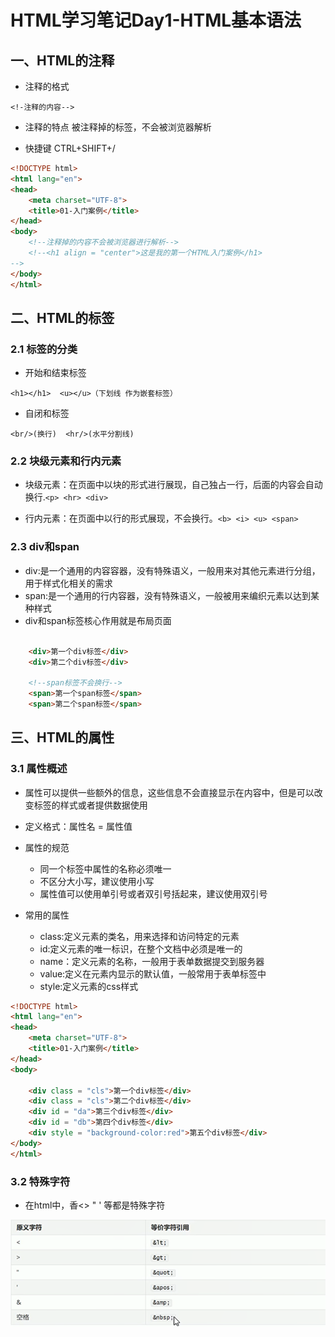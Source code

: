 # HTML学习笔记Day1-HTML基本语法

## 一、HTML的注释

* 注释的格式
```
<!-注释的内容-->
```

* 注释的特点
被注释掉的标签，不会被浏览器解析

* 快捷键
  CTRL+SHIFT+/

```html
<!DOCTYPE html>
<html lang="en">
<head>
    <meta charset="UTF-8">
    <title>01-入门案例</title>
</head>
<body>
    <!--注释掉的内容不会被浏览器进行解析-->
    <!--<h1 align = "center">这是我的第一个HTML入门案例</h1>
-->
</body>
</html>

```

## 二、HTML的标签

### 2.1 标签的分类

* 开始和结束标签 
```
<h1></h1>  <u></u>（下划线 作为嵌套标签）
```
* 自闭和标签  

```
<br/>(换行)  <hr/>(水平分割线)
```

### 2.2 块级元素和行内元素

* 块级元素：在页面中以块的形式进行展现，自己独占一行，后面的内容会自动换行.```<p> <hr> <div>```

* 行内元素：在页面中以行的形式展现，不会换行。```<b> <i> <u> <span>```

### 2.3 div和span

* div:是一个通用的内容容器，没有特殊语义，一般用来对其他元素进行分组，用于样式化相关的需求
* span:是一个通用的行内容器，没有特殊语义，一般被用来编织元素以达到某种样式
* div和span标签核心作用就是布局页面

```html

    <div>第一个div标签</div>
    <div>第二个div标签</div>

    <!--span标签不会换行-->
    <span>第一个span标签</span>
    <span>第二个span标签</span>

```

## 三、HTML的属性

### 3.1 属性概述

* 属性可以提供一些额外的信息，这些信息不会直接显示在内容中，但是可以改变标签的样式或者提供数据使用
* 定义格式：属性名 = 属性值
* 属性的规范
  * 同一个标签中属性的名称必须唯一
  * 不区分大小写，建议使用小写
  * 属性值可以使用单引号或者双引号括起来，建议使用双引号

* 常用的属性
  * class:定义元素的类名，用来选择和访问特定的元素
  * id:定义元素的唯一标识，在整个文档中必须是唯一的
  * name：定义元素的名称，一般用于表单数据提交到服务器
  * value:定义在元素内显示的默认值，一般常用于表单标签中
  * style:定义元素的css样式

```html
<!DOCTYPE html>
<html lang="en">
<head>
    <meta charset="UTF-8">
    <title>01-入门案例</title>
</head>
<body>

    <div class = "cls">第一个div标签</div>
    <div class = "cls">第二个div标签</div>
    <div id = "da">第三个div标签</div>
    <div id = "db">第四个div标签</div>
    <div style = "background-color:red">第五个div标签</div>
</body>
</html>
```

### 3.2 特殊字符

* 在html中，香<> " ' 等都是特殊字符

![图 1](../../images/8ba713f1ef663243bfbdefe82de12f5a31748ae2fc1d0ee72fee57e0846cb88d.png)  




